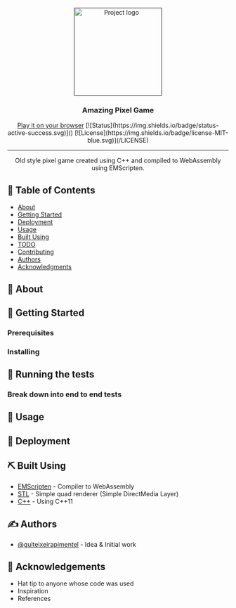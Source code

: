 <p align="center">
  <a href="" rel="noopener">
 <img width=200px height=200px src="https://i.imgur.com/o7EVxwm.png" alt="Project logo"></a>
</p>

<h3 align="center">Amazing Pixel Game</h3>

<div align="center">
<a href="https://guiteixeirapimentel.github.io/games/AmazingPixelGame/">Play it on your browser</a>
[![Status](https://img.shields.io/badge/status-active-success.svg)]()
<!-- [![GitHub Issues](https://img.shields.io/github/issues/kylelobo/The-Documentation-Compendium.svg)](https://github.com/guiteixeirapimentel/AmazingPixelGame/issues) -->
<!-- [![GitHub Pull Requests](https://img.shields.io/github/issues-pr/kylelobo/The-Documentation-Compendium.svg)](https://github.com/kylelobo/The-Documentation-Compendium/pulls) -->
[![License](https://img.shields.io/badge/license-MIT-blue.svg)](/LICENSE)

</div>

---

<p align="center"> Old style pixel game created using C++ and compiled to WebAssembly using EMScripten.
    <br> 
</p>

## 📝 Table of Contents

- [About](#about)
- [Getting Started](#getting_started)
- [Deployment](#deployment)
- [Usage](#usage)
- [Built Using](#built_using)
- [TODO](../TODO.md)
- [Contributing](../CONTRIBUTING.md)
- [Authors](#authors)
- [Acknowledgments](#acknowledgement)

## 🧐 About <a name = "about"></a>

<!-- Write about 1-2 paragraphs describing the purpose of your project. -->

## 🏁 Getting Started <a name = "getting_started"></a>

<!-- These instructions will get you a copy of the project up and running on your local machine for development and testing purposes. See [deployment](#deployment) for notes on how to deploy the project on a live system. -->

### Prerequisites

<!--
What things you need to install the software and how to install them.

```
Give examples
``` -->

### Installing

<!-- A step by step series of examples that tell you how to get a development env running.

Say what the step will be

```
Give the example
```

And repeat

```
until finished
```

End with an example of getting some data out of the system or using it for a little demo. -->

## 🔧 Running the tests <a name = "tests"></a>

<!--
Explain how to run the automated tests for this system. -->

### Break down into end to end tests

<!--
Explain what these tests test and why

```
Give an example
``` -->

## 🎈 Usage <a name="usage"></a>

<!-- Add notes about how to use the system. -->

## 🚀 Deployment <a name = "deployment"></a>

<!-- Add additional notes about how to deploy this on a live system. -->

## ⛏️ Built Using <a name = "built_using"></a>

- [EMScripten](https://emscripten.org/) - Compiler to WebAssembly
- [STL](https://www.libsdl.org/) - Simple quad renderer (Simple DirectMedia Layer)
- [C++](https://www.cplusplus.com/) - Using C++11

## ✍️ Authors <a name = "authors"></a>

- [@guiteixeirapimentel](https://github.com/guiteixeirapimentel) - Idea & Initial work

## 🎉 Acknowledgements <a name = "acknowledgement"></a>

- Hat tip to anyone whose code was used
- Inspiration
- References
